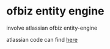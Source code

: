 # ofbiz  entity engine
involve  atlassian ofbiz entity-engine
 
 atlassian code can find [here](https://bitbucket.org/atlassian/entity-engine/overview)
